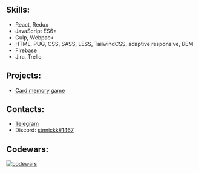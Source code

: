 <!--
**stnnickk/stnnickk** is a ✨ _special_ ✨ repository because its `README.md` (this file) appears on your GitHub profile.

Here are some ideas to get you started:

- 🔭 I’m currently working on ...
- 🌱 I’m currently learning ...
- 👯 I’m looking to collaborate on ...
- 🤔 I’m looking for help with ...
- 💬 Ask me about ...
- 📫 How to reach me: ...
- 😄 Pronouns: ...
- ⚡ Fun fact: ...
-->
<h2>Skills:</h2>
<ul>
  <li>React, Redux</li>
  <li>JavaScript ES6+</li>
  <li>Gulp, Webpack</li>
  <li>HTML, PUG, CSS, SASS, LESS, TailwindCSS, adaptive responsive, BEM</li>
  <li>Firebase</li>
  <li>Jira, Trello</li>
</ul>
<h2>Projects:</h2>
<ul>
  <li><a href="https://github.com/stnnickk/memo-game">Card memory game</a></li>
</ul>
<h2>Contacts:</h2>
<ul>
  <li><a href="https://t.me/stnnickk">Telegram</a></li>
  <li>Discord: <a href="https://discord.com/app">stnnickk#1467</a></li>
</ul>

<h2>Codewars:</h2>

[![codewars](https://www.codewars.com/users/stnnickk/badges/large)](https://www.codewars.com/users/stnnickk)   
